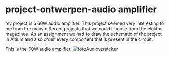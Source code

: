 # project-ontwerpen-audio amplifier

my project is a 60W audio amplifier. This project seemed very interesting to me from the many different projects that we could choose from the elektor magazines. As an assignment we had to draw the schematic of the project in Altium and also order every component that is present in the circuit.

This is the 60W audio amplifier.
![fotoAudioversteker](https://user-images.githubusercontent.com/79916453/111689609-8a96a880-882c-11eb-8c14-2ba126fa368e.PNG)
